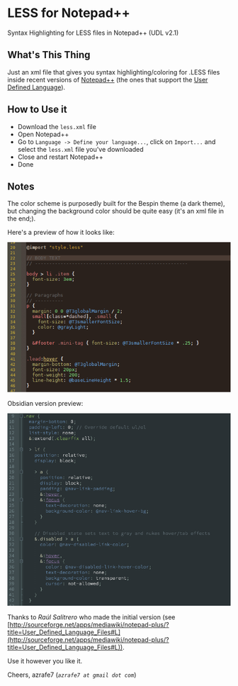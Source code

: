 LESS for Notepad++
=========================

Syntax Highlighting for LESS files in Notepad++ (UDL v2.1)


What's This Thing
--------------
Just an xml file that gives you syntax highlighting/coloring for .LESS files inside recent versions of [Notepad++](http://notepad-plus-plus.org) (the ones that support the [User Defined Language](http://udl20.weebly.com/ "User Defined Language")).

How to Use it
--------------
 - Download the `less.xml` file
 - Open Notepad++
 - Go to  `Language -> Define your language...`,  click on  `Import...` and select the `less.xml` file you've downloaded
 - Close and restart Notepad++
 - Done

Notes
-------
The color scheme is purposedly built for the Bespin theme (a dark theme), but changing the background color should be quite easy (it's an xml file in the end;).

Here's a preview of how it looks like:

![](preview.png)

Obsidian version preview:

![](preview-obsidian.png)

Thanks to *Raúl Salitrero* who made the initial version (see [http://sourceforge.net/apps/mediawiki/notepad-plus/?title=User_Defined_Language_Files#L](http://sourceforge.net/apps/mediawiki/notepad-plus/?title=User_Defined_Language_Files#L)).

Use it however you like it. 


Cheers,
azrafe7 (_`azrafe7 at gmail dot com`_)